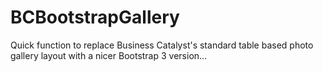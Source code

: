 BCBootstrapGallery
==================

Quick function to replace Business Catalyst's standard table based photo gallery layout with a nicer Bootstrap 3 version...
